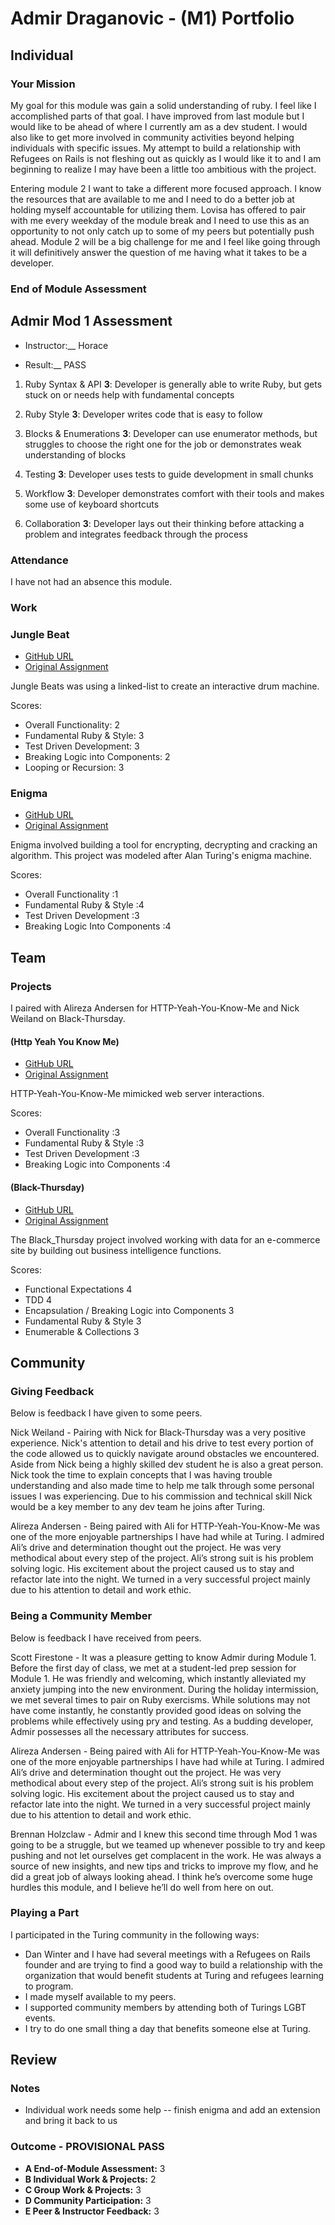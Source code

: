 # Admir Draganovic - (M1) Portfolio

## Individual

### Your Mission

My goal for this module was gain a solid understanding of ruby. I feel like I accomplished parts of that goal. I have improved from last module but I would like to be ahead of where I currently am as a dev student. I would also like to get more involved in community activities beyond helping individuals with specific issues. My attempt to build a relationship with Refugees on Rails is not fleshing out as quickly as I would like it to and I am beginning to realize I may have been a little too ambitious with the project.

Entering module 2 I want to take a different more focused approach. I know the resources that are available to me and I need to do a better job at holding myself accountable for utilizing them. Lovisa has offered to pair with me every weekday of the module break and I need to use this as an opportunity to not only catch up to some of my peers but potentially push ahead. Module 2 will be a big challenge for me and I feel like going through it will definitively answer the question of me having what it takes to be a developer.

### End of Module Assessment

## Admir Mod 1 Assessment

 * Instructor:__ Horace

 * Result:__ PASS

1. Ruby Syntax & API
 __3__: Developer is generally able to write Ruby, but gets stuck on or needs help with fundamental concepts

2. Ruby Style
__3__: Developer writes code that is easy to follow

3. Blocks & Enumerations
__3__: Developer can use enumerator methods, but struggles to choose the right one for the job or demonstrates weak understanding of blocks

4. Testing
__3__: Developer uses tests to guide development in small chunks

5. Workflow
__3__: Developer demonstrates comfort with their tools and makes some use of keyboard shortcuts

6. Collaboration
__3__: Developer lays out their thinking before attacking a problem and integrates feedback through the process


### Attendance

I have not had an absence this module.

### Work


### Jungle Beat

* [GitHub URL](https://github.com/Draganovic/Jungle_Beats)
* [Original Assignment](https://github.com/turingschool/curriculum/blob/master/source/projects/jungle_beat.markdown)

Jungle Beats was using a linked-list to create an interactive drum machine.

Scores:

* Overall Functionality: 2
* Fundamental Ruby & Style: 3
* Test Driven Development: 3
* Breaking Logic into Components: 2
* Looping or Recursion: 3

### Enigma

* [GitHub URL](https://github.com/Draganovic/enigma)
* [Original Assignment](https://github.com/turingschool/curriculum/blob/master/source/projects/enigma.markdown)

Enigma involved building a tool for encrypting, decrypting and cracking an algorithm. This project was modeled after Alan Turing's enigma machine.

Scores:

* Overall Functionality :1
* Fundamental Ruby & Style :4
* Test Driven Development :3
* Breaking Logic Into Components :4


## Team

### Projects

I paired with Alireza Andersen for HTTP-Yeah-You-Know-Me and Nick Weiland on Black-Thursday.

#### (Http Yeah You Know Me)

* [GitHub URL](https://github.com/Draganovic/http_you_know_me)
* [Original Assignment]()

HTTP-Yeah-You-Know-Me mimicked web server interactions.

Scores:

* Overall Functionality :3
* Fundamental Ruby & Style :3
* Test Driven Development :3
* Breaking Logic into Components :4

#### (Black-Thursday)

* [GitHub URL](https://github.com/Weilandia/Black_Thursday)
* [Original Assignment]()

The Black_Thursday project involved working with data for an e-commerce site by building out business intelligence functions.


Scores:

* Functional Expectations 4
* TDD 4
* Encapsulation / Breaking Logic into Components 3
* Fundamental Ruby & Style 3
* Enumerable & Collections 3


## Community

### Giving Feedback

Below is feedback I have given to some peers.

Nick Weiland - Pairing with Nick for Black-Thursday was a very positive experience. Nick's attention to detail and his drive to test every portion of the code allowed us to quickly navigate around obstacles we encountered. Aside from Nick being a highly skilled dev student he is also a great person. Nick took the time to explain concepts that I was having trouble understanding and also made time to help me talk through some personal issues I was experiencing. Due to his commission and technical skill Nick would be a key member to any dev team he joins after Turing.

Alireza Andersen - Being paired with Ali for HTTP-Yeah-You-Know-Me was one of the more enjoyable partnerships I have had while at Turing. I admired Ali’s drive and determination thought out the project. He was very methodical about every step of the project. Ali’s strong suit is his problem solving logic. His excitement about the project caused us to stay and refactor late into the night. We turned in a very successful project mainly due to his attention to detail and work ethic.

### Being a Community Member

Below is feedback I have received from peers.

Scott Firestone - It was a pleasure getting to know Admir during Module 1. Before the first day of class, we met at a student-led prep session for Module 1. He was friendly and welcoming, which instantly alleviated my anxiety jumping into the new environment. During the holiday intermission, we met several times to pair on Ruby exercisms. While solutions may not have come instantly, he constantly provided good ideas on solving the problems while effectively using pry and testing. As a budding developer, Admir possesses all the necessary attributes for success.

Alireza Andersen - Being paired with Ali for HTTP-Yeah-You-Know-Me was one of the more enjoyable partnerships I have had while at Turing. I admired Ali’s drive and determination thought out the project. He was very methodical about every step of the project. Ali’s strong suit is his problem solving logic. His excitement about the project caused us to stay and refactor late into the night. We turned in a very successful project mainly due to his attention to detail and work ethic.

Brennan Holzclaw - Admir and I knew this second time through Mod 1 was going to be a struggle, but we teamed up whenever possible to try and keep pushing and not let ourselves get complacent in the work. He was always a source of new insights, and new tips and tricks to improve my flow, and he did a great job of always looking ahead. I think he’s overcome some huge hurdles this module, and I believe he’ll do well from here on out.

### Playing a Part

I participated in the Turing community in the following ways:

* Dan Winter and I have had several meetings with a Refugees on Rails founder and are trying to find a good way to build a relationship with the organization that       would benefit students at Turing and refugees learning to program.
* I made myself available to my peers.
* I supported community members by attending both of Turings LGBT events.
* I try to do one small thing a day that benefits someone else at Turing.

## Review

### Notes

* Individual work needs some help -- finish enigma and add an extension
and bring it back to us

### Outcome - PROVISIONAL PASS

* __A End-of-Module Assessment:__ 3
* __B Individual Work & Projects:__ 2
* __C Group Work & Projects:__ 3
* __D Community Participation:__ 3
* __E Peer & Instructor Feedback:__ 3
